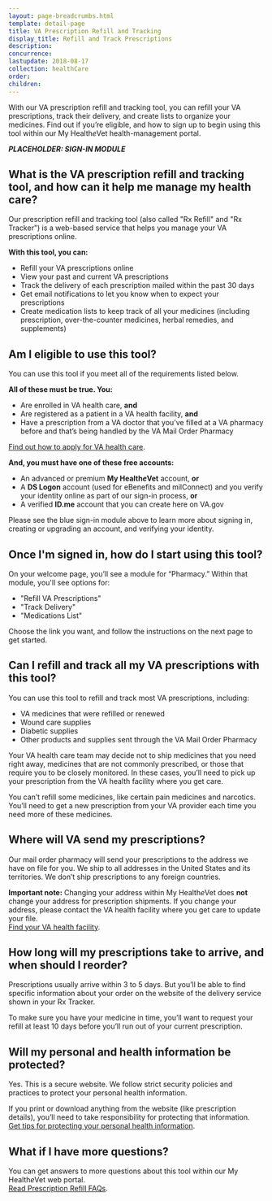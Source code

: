 ```yaml
---
layout: page-breadcrumbs.html
template: detail-page
title: VA Prescription Refill and Tracking
display_title: Refill and Track Prescriptions
description: 
concurrence: 
lastupdate: 2018-08-17
collection: healthCare
order: 
children: 
---
```

<div itemscope itemtype="http://schema.org/FAQPage">
<div itemprop="description" class="va-introtext">

With our VA prescription refill and tracking tool, you can refill your VA prescriptions, track their delivery, and create lists to organize your medicines. Find out if you’re eligible, and how to sign up to begin using this tool within our My Health*e*Vet health-management portal.

</div>

***PLACEHOLDER: SIGN-IN MODULE***

<div itemscope itemtype="http://schema.org/Question">

<h2 itemprop="name">What is the VA prescription refill and tracking tool, and how can it help me manage my health care?</h2>
<div itemprop="acceptedAnswer" itemscope itemtype="http://schema.org/Answer">
<div itemprop="text"> 

Our prescription refill and tracking tool (also called "Rx Refill" and "Rx Tracker") is a web-based service that helps you manage your VA prescriptions online. 
 
**With this tool, you can:**
- Refill your VA prescriptions online 
- View your past and current VA prescriptions
- Track the delivery of each prescription mailed within the past 30 days 
- Get email notifications to let you know when to expect your prescriptions
- Create medication lists to keep track of all your medicines (including prescription, over-the-counter medicines, herbal remedies, and supplements)

</div>
</div>
</div>

<div itemscope itemtype="http://schema.org/Question">

<h2 itemprop="name">Am I eligible to use this tool?</h2>
<div itemprop="acceptedAnswer" itemscope itemtype="http://schema.org/Answer">
<div itemprop="text"> 

You can use this tool if you meet all of the requirements listed below.
 
**All of these must be true. You:**
- Are enrolled in VA health care, **and**
- Are registered as a patient in a VA health facility, **and**
- Have a prescription from a VA doctor that you’ve filled at a VA pharmacy before and that’s being handled by the VA Mail Order Pharmacy

[Find out how to apply for VA health care](/health-care/apply/).

**And, you must have one of these free accounts:**
- An advanced or premium **My Health*e*Vet** account, **or**
- A **DS Logon** account (used for eBenefits and milConnect) and you verify your identity online as part of our sign-in process, **or**
- A verified **ID.me** account that you can create here on VA.gov

Please see the blue sign-in module above to learn more about signing in, creating or upgrading an account, and verifying your identity.

</div>
</div>
</div>

<h2 itemprop="name">Once I'm signed in, how do I start using this tool?</h2>
<div itemprop="acceptedAnswer" itemscope itemtype="http://schema.org/Answer">
<div itemprop="text"> 

On your welcome page, you’ll see a module for “Pharmacy.” Within that module, you'll see options for:
- "Refill VA Prescriptions"
- "Track Delivery"
- "Medications List"

Choose the link you want, and follow the instructions on the next page to get started.

</div>
</div>
</div>


<h2 itemprop="name">Can I refill and track all my VA prescriptions with this tool?</h2>
<div itemprop="acceptedAnswer" itemscope itemtype="http://schema.org/Answer">
<div itemprop="text"> 

You can use this tool to refill and track most VA prescriptions, including:
- VA medicines that were refilled or renewed
- Wound care supplies
- Diabetic supplies
- Other products and supplies sent through the VA Mail Order Pharmacy

Your VA health care team may decide not to ship medicines that you need right away, medicines that are not commonly prescribed, or those that require you to be closely monitored. In these cases, you’ll need to pick up your prescription from the VA health facility where you get care.

You can’t refill some medicines, like certain pain medicines and narcotics. You’ll need to get a new prescription from your VA provider each time you need more of these medicines. 

</div>
</div>
</div>

<h2 itemprop="name">Where will VA send my prescriptions?</h2>
<div itemprop="acceptedAnswer" itemscope itemtype="http://schema.org/Answer">
<div itemprop="text"> 

Our mail order pharmacy will send your prescriptions to the address we have on file for you. We ship to all addresses in the United States and its territories. We don’t ship prescriptions to any foreign countries. 

**Important note:** Changing your address within My Health*e*Vet does **not** change your address for prescription shipments. If you change your address, please contact the VA health facility where you get care to update your file. <br>
[Find your VA health facility](/facilities).

</div>
</div>
</div>

<h2 itemprop="name">How long will my prescriptions take to arrive, and when should I reorder?</h2>
<div itemprop="acceptedAnswer" itemscope itemtype="http://schema.org/Answer">
<div itemprop="text"> 

Prescriptions usually arrive within 3 to 5 days. But you’ll be able to find specific information about your order on the website of the delivery service shown in your Rx Tracker.

To make sure you have your medicine in time, you’ll want to request your refill at least 10 days before you’ll run out of your current prescription.

</div>
</div>
</div>

<h2 itemprop="name">Will my personal and health information be protected?</h2>
<div itemprop="acceptedAnswer" itemscope itemtype="http://schema.org/Answer">
<div itemprop="text"> 

Yes. This is a secure website. We follow strict security policies and practices to protect your personal health information.

If you print or download anything from the website (like prescription details), you’ll need to take responsibility for protecting that information. <br>
[Get tips for protecting your personal health information](https://www.myhealth.va.gov/mhv-portal-web/web/myhealthevet/protecting-your-personal-health-information).

</div>
</div>
</div>

<h2 itemprop="name">What if I have more questions?</h2>
<div itemprop="acceptedAnswer" itemscope itemtype="http://schema.org/Answer">
<div itemprop="text"> 

You can get answers to more questions about this tool within our My Health*e*Vet web portal. <br>
[Read Prescription Refill FAQs](https://www.myhealth.va.gov/mhv-portal-web/web/myhealthevet/faqs#PrescriptionRefill).

</div>
</div>
</div>
</div>


